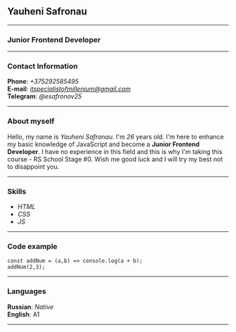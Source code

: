 ## Yauheni Safronau

---

### Junior Frontend Developer

---

### Contact Information

**Phone**: _+375292585495_  
**E-mail**: *itspecialistofmillenium@gmail.com*  
**Telegram**: _@esafronov25_

---

### About myself

Hello, my name is _Yauheni Safronau_. I'm _26_ years old. I'm here to enhance my basic knowledge of JavaScript and become a **Junior Frontend Developer**. I have no experience in this field and this is why I'm taking this course - RS School Stage #0. Wish me good luck and I will try my best not to disappoint you.

---

### Skills

- _HTML_
- _CSS_
- _JS_

---

### Code example

```
const addNum = (a,b) => console.log(a + b);
addNum(2,3);
```

---

### Languages

**Russian**: _Native_  
**English**: A1

---
